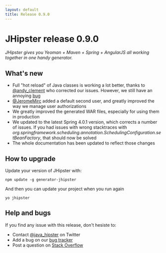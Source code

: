 ```yaml
---
layout: default
title: Release 0.9.0
---
```


JHipster release 0.9.0
==================

*JHipster gives you Yeoman + Maven + Spring + AngularJS all working together in one handy generator.*

What's new
----------

- Full "hot reload" of Java classes is working a lot better, thanks to [@andy_clement](https://twitter.com/andy_clement) who corrected our issues. However, we still have an annoying [bug](https://github.com/spring-projects/spring-loaded/issues/39)
- [@JeromeMirc](https://twitter.com/JeromeMirc) added a default second user, and greatly improved the way we manage user authorizations
- We greatly improved the generated WAR files, especially for using them in production
- We updated to the latest Spring 4.0.1 version, which corrects a number of issues. If you had issues with wrong stacktraces with *org.springframework.scheduling.annotation.SchedulingConfiguration.setBeanFactory*, that should now be solved
- The whole documentation has been updated to reflect those changes

How to upgrade
------------

Update your version of JHipster with:

```
npm update -g generator-jhipster
```

And then you can update your project when you run again

```
yo jhipster
```

Help and bugs
--------------

If you find any issue with this release, don't hesiste to:

- Contact [@java_hipster](https://twitter.com/java_hipster) on Twitter
- Add a bug on our [bug tracker](https://github.com/jhipster/generator-jhipster/issues?state=open)
- Post a question on [Stack Overflow](http://stackoverflow.com/tags/jhipster/info)
